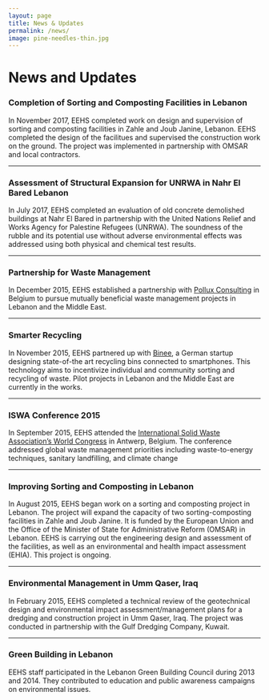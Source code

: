 ```yaml
---
layout: page
title: News & Updates
permalink: /news/
image: pine-needles-thin.jpg
---
```


# News and Updates

### Completion of Sorting and Composting Facilities in Lebanon

In November 2017, EEHS completed work on design and supervision of sorting and composting facilities in Zahle and Joub Janine, Lebanon. EEHS completed the design of the facilitues and supervised the construction work on the ground. The project was implemented in partnership with OMSAR and local contractors. 

***

### Assessment of Structural Expansion for UNRWA in Nahr El Bared Lebanon

In July 2017, EEHS completed an evaluation of old concrete demolished buildings at Nahr El Bared in partnership with the United Nations Relief and Works Agency for Palestine Refugees (UNRWA). The soundness of the rubble and its potential use without adverse environmental effects was addressed using both physical and chemical test results.
***

### Partnership for Waste Management

In December 2015, EEHS established a partnership with [Pollux Consulting](http://polluxconsulting.com/) in Belgium to pursue mutually beneficial waste management projects in
Lebanon and the Middle East.

***

### Smarter Recycling

In November 2015, EEHS partnered up with [Binee](http://www.binee.com/), a German startup
designing state-of-the art recycling bins connected to smartphones. This technology
aims to incentivize individual and community sorting and recycling of waste. Pilot
projects in Lebanon and the Middle East are currently in the works.

***

### ISWA Conference 2015

In September 2015, EEHS attended the [International Solid Waste Association’s
World Congress](http://iswa2015.org) in Antwerp, Belgium. The conference
addressed global waste management priorities including waste-to-energy
techniques, sanitary landfilling, and climate change

***

### Improving Sorting and Composting in Lebanon

In August 2015, EEHS began work on a sorting and composting project in Lebanon.
The project will expand the capacity of two sorting-composting facilities in Zahle
and Joub Janine. It is funded by the European Union and the Office of the Minister of
State for Administrative Reform (OMSAR) in Lebanon. EEHS is carrying out the
engineering design and assessment of the facilities, as well as an environmental and
health impact assessment (EHIA). This project is ongoing.

***

### Environmental Management in Umm Qaser, Iraq

In February 2015, EEHS completed a technical review of the geotechnical design and
environmental impact assessment/management plans for a dredging and
construction project in Umm Qaser, Iraq. The project was conducted in partnership
with the Gulf Dredging Company, Kuwait.

***

### Green Building in Lebanon

EEHS staff participated in the Lebanon Green Building Council during 2013 and
2014. They contributed to education and public awareness campaigns on
environmental issues.
